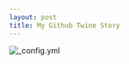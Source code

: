 ```yaml
---
layout: post
title: My Github Twine Story 
---
```

![_config.yml](http://madisonlib.org/wp-content/uploads/2015/07/story-time.jpg)
